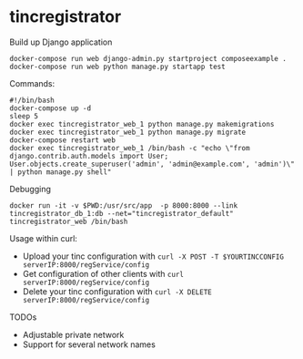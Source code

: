 # tincregistrator


Build up Django application
```
docker-compose run web django-admin.py startproject composeexample .
docker-compose run web python manage.py startapp test
```

Commands:

```[bash]
#!/bin/bash
docker-compose up -d
sleep 5
docker exec tincregistrator_web_1 python manage.py makemigrations
docker exec tincregistrator_web_1 python manage.py migrate
docker-compose restart web
docker exec tincregistrator_web_1 /bin/bash -c "echo \"from django.contrib.auth.models import User; User.objects.create_superuser('admin', 'admin@example.com', 'admin')\" | python manage.py shell"
```

Debugging
```
docker run -it -v $PWD:/usr/src/app  -p 8000:8000 --link tincregistrator_db_1:db --net="tincregistrator_default" tincregistrator_web /bin/bash
```

Usage within curl:
- Upload your tinc configuration with ```curl -X POST -T $YOURTINCCONFIG serverIP:8000/regService/config```
- Get configuration of other clients with ```curl serverIP:8000/regService/config```
- Delete your tinc configuration with ```curl -X DELETE serverIP:8000/regService/config```

TODOs

- Adjustable private network
- Support for several network names
